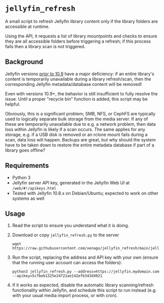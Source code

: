 # `jellyfin_refresh`

A small script to refresh Jellyfin library content only if the library folders are accessible at runtime.

Using the API, it requests a list of library mountpoints and checks to ensure they are all accessible folders before triggering a refresh; if this process fails then a library scan is not triggered.

## Background

Jellyfin versions [prior to 10.9](https://github.com/jellyfin/jellyfin/issues/1714#issuecomment-2362798558) have a major deficiency: if an entire library's content is temporarily unavailable during a library refresh/scan, then the corresponding Jellyfin metadata/database content will be removed!

Even with versions 10.9+, the behavior is still insufficient to fully resolve the issue. Until a proper "recycle bin" function is added, this script may be helpful.

Obviously, this is a significant problem; SMB, NFS, or CephFS are typically used to logically separate bulk storage from the media server. If any of these are temporarily unavailable due to e.g. a network problem, then data loss within Jellyfin is likely if a scan occurs. The same applies for any storage, e.g. if a USB disk is removed or an rclone mount fails during a scan, data loss will happen. Backups are great, but why should the system have to be taken down to restore the entire metadata database if part of a library goes offline?

## Requirements

* Python 3
* Jellyfin server API key, generated in the Jellyfin Web UI at `/web/#!/apikeys.html`
* Tested with Jellyfin 10.8.x on Debian/Ubuntu; expected to work on other systems as well

## Usage

1. Read the script to ensure you understand what it is doing.

2. Download or copy `jellyfin_refresh.py` to the server

       wget https://raw.githubusercontent.com/xenago/jellyfin_refresh/main/jellyfin_refresh.py

3. Run the script, replacing the address and API key with your own (ensure that the running user account can access the folders):

       python3 jellyfin_refresh.py --address=https://jellyfin.mydomain.com --apikey=5cfbeb1325e24721ae142efb343d4921

4. If it works as expected, disable the automatic library scanning/refresh functionality within Jellyfin, and schedule this script to run instead (e.g. with your usual media import process, or with cron).
